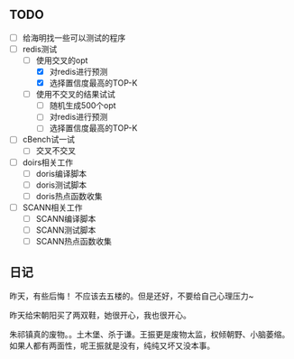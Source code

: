 ## TODO
- [ ] 给海明找一些可以测试的程序
- [ ] redis测试
	- [ ] 使用交叉的opt
		- [x] 对redis进行预测
		- [x] 选择置信度最高的TOP-K
	- [ ] 使用不交叉的结果试试
		- [ ] 随机生成500个opt
		- [ ] 对redis进行预测
		- [ ] 选择置信度最高的TOP-K
- [ ] cBench试一试
	- [ ] 交叉不交叉
- [ ] doirs相关工作
	- [ ] doris编译脚本
	- [ ] doris测试脚本
	- [ ] doris热点函数收集
- [ ] SCANN相关工作
	- [ ] SCANN编译脚本
	- [ ] SCANN测试脚本
	- [ ] SCANN热点函数收集
## 日记

昨天，有些后悔！ 不应该去五楼的。但是还好，不要给自己心理压力~

昨天给宋朝阳买了两双鞋，她很开心，我也很开心。

朱祁镇真的废物。。土木堡、杀于谦。王振更是废物太监，权倾朝野、小脑萎缩。如果人都有两面性，呢王振就是没有，纯纯又坏又没本事。